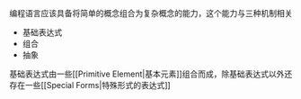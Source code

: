 编程语言应该具备将简单的概念组合为复杂概念的能力，这个能力与三种机制相关

- 基础表达式
- 组合
- 抽象

基础表达式由一些[[Primitive Element|基本元素]]组合而成，除基础表达式以外还存在一些[[Special Forms|特殊形式的表达式]]